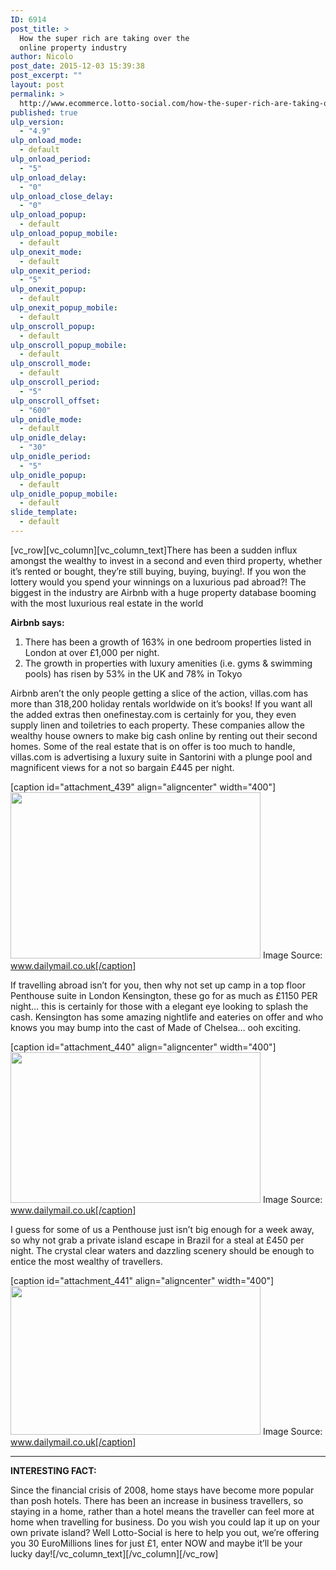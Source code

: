 ```yaml
---
ID: 6914
post_title: >
  How the super rich are taking over the
  online property industry
author: Nicolo
post_date: 2015-12-03 15:39:38
post_excerpt: ""
layout: post
permalink: >
  http://www.ecommerce.lotto-social.com/how-the-super-rich-are-taking-over-the-online-property-industry/
published: true
ulp_version:
  - "4.9"
ulp_onload_mode:
  - default
ulp_onload_period:
  - "5"
ulp_onload_delay:
  - "0"
ulp_onload_close_delay:
  - "0"
ulp_onload_popup:
  - default
ulp_onload_popup_mobile:
  - default
ulp_onexit_mode:
  - default
ulp_onexit_period:
  - "5"
ulp_onexit_popup:
  - default
ulp_onexit_popup_mobile:
  - default
ulp_onscroll_popup:
  - default
ulp_onscroll_popup_mobile:
  - default
ulp_onscroll_mode:
  - default
ulp_onscroll_period:
  - "5"
ulp_onscroll_offset:
  - "600"
ulp_onidle_mode:
  - default
ulp_onidle_delay:
  - "30"
ulp_onidle_period:
  - "5"
ulp_onidle_popup:
  - default
ulp_onidle_popup_mobile:
  - default
slide_template:
  - default
---
```

[vc_row][vc_column][vc_column_text]There has been a sudden influx amongst the wealthy to invest in a second and even third property, whether it’s rented or bought, they’re still buying, buying, buying!. If you won the lottery would you spend your winnings on a luxurious pad abroad?! The biggest in the industry are Airbnb with a huge property database booming with the most luxurious real estate in the world

<strong>Airbnb says:</strong>
<ol>
	<li>There has been a growth of 163% in one bedroom properties listed in London at over £1,000 per night.</li>
	<li>The growth in properties with luxury amenities (i.e. gyms &amp; swimming pools) has risen by 53% in the UK and 78% in Tokyo</li>
</ol>
<!--more-->

Airbnb aren’t the only people getting a slice of the action, villas.com has more than 318,200 holiday rentals worldwide on it’s books! If you want all the added extras then onefinestay.com is certainly for you, they even supply linen and toiletries to each property. These companies allow the wealthy house owners to make big cash online by renting out their second homes. Some of the real estate that is on offer is too much to handle, villas.com is advertising a luxury suite in Santorini with a plunge pool and magnificent views for a not so bargain £445 per night.

[caption id="attachment_439" align="aligncenter" width="400"]<img class="wp-image-439" src="http://news-lotto-social.s3.amazonaws.com/news/wp-content/uploads/2015/09/2B9FB89400000578-3208663-Aqua_Luxury_Suites_Santorini_jpg-a-49_1440420287993-300x200.jpg" alt="" width="400" height="266" /> Image Source: www.dailymail.co.uk[/caption]

If travelling abroad isn’t for you, then why not set up camp in a top floor Penthouse suite in London Kensington, these go for as much as £1150 PER night… this is certainly for those with a elegant eye looking to splash the cash. Kensington has some amazing nightlife and eateries on offer and who knows you may bump into the cast of Made of Chelsea… ooh exciting.

[caption id="attachment_440" align="aligncenter" width="400"]<img class="wp-image-440" src="http://news-lotto-social.s3.amazonaws.com/news/wp-content/uploads/2015/09/Screen-Shot-2015-09-04-at-15.46.19-300x181.png" alt="" width="400" height="241" /> Image Source: www.dailymail.co.uk[/caption]

I guess for some of us a Penthouse just isn’t big enough for a week away, so why not grab a private island escape in Brazil for a steal at £450 per night. The crystal clear waters and dazzling scenery should be enough to entice the most wealthy of travellers.

[caption id="attachment_441" align="aligncenter" width="400"]<img class="wp-image-441" src="http://news-lotto-social.s3.amazonaws.com/news/wp-content/uploads/2015/09/Screen-Shot-2015-09-04-at-15.46.27-300x179.png" alt="" width="400" height="238" /> Image Source: www.dailymail.co.uk[/caption]

-----------------------------------------------------------------

<strong>INTERESTING FACT:</strong>

Since the financial crisis of 2008, home stays have become more popular than posh hotels. There has been an increase in business travellers, so staying in a home, rather than a hotel means the traveller can feel more at home when travelling for business. Do you wish you could lap it up on your own private island? Well Lotto-Social is here to help you out, we’re offering you 30 EuroMillions lines for just £1, enter NOW and maybe it’ll be your lucky day![/vc_column_text][/vc_column][/vc_row]
